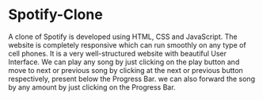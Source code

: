 # Spotify-Clone
<p>A clone of Spotify is developed using HTML, CSS and JavaScript. The website is completely responsive which can run smoothly on any type of cell phones. It is a very well-structured website with beautiful User Interface. We can play any song by just clicking on the play button and move to next or previous song by clicking at the next or previous button respectively, present below the Progress Bar. we can also forward the song by any amount by just clicking on the Progress Bar.</p>

